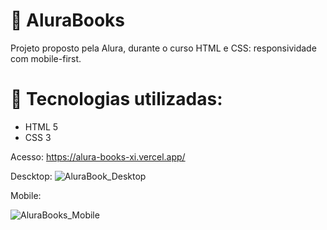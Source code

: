 # :blue_book: AluraBooks

Projeto proposto pela Alura, durante o curso HTML e CSS: responsividade com mobile-first.

# :rocket: Tecnologias utilizadas:

* HTML 5
* CSS 3

Acesso:
<https://alura-books-xi.vercel.app/>

Descktop:
![AluraBook_Desktop](https://user-images.githubusercontent.com/65188908/188151159-f564f113-c3ee-4e9d-bfdb-ff8211bf657d.jpg)

Mobile:

![AluraBooks_Mobile](https://user-images.githubusercontent.com/65188908/188151195-5bf6669a-30bc-47e5-a418-597e1642ea4c.jpg)

